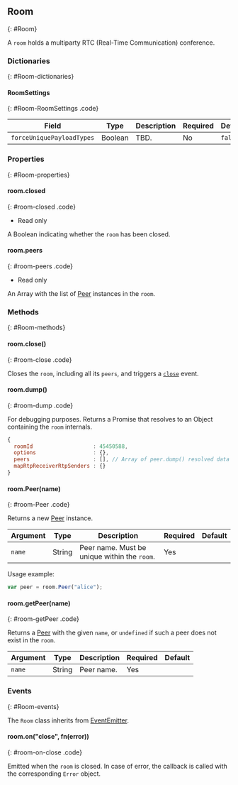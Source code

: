 ## Room
{: #Room}

A `room` holds a multiparty RTC (Real-Time Communication) conference.


### Dictionaries
{: #Room-dictionaries}

<section markdown="1">

#### RoomSettings
{: #Room-RoomSettings .code}

<div markdown="1" class="table-wrapper L3">

Field                    | Type    | Description   | Required | Default
------------------------ | ------- | ------------- | -------- | ---------
`forceUniquePayloadTypes` | Boolean | TBD. | No | `false`

</div>

</section>


### Properties
{: #Room-properties}

<section markdown="1">

#### room.closed
{: #room-closed .code}

* Read only

A Boolean indicating whether the `room` has been closed.

#### room.peers
{: #room-peers .code}

* Read only

An Array with the list of [Peer](#Peer) instances in the `room`.

</section>


### Methods
{: #Room-methods}

<section markdown="1">

#### room.close()
{: #room-close .code}

Closes the `room`, including all its `peers`, and triggers a [`close`](#room-on-close) event.

#### room.dump()
{: #room-dump .code}

For debugging purposes. Returns a Promise that resolves to an Object containing the `room` internals.

```javascript
{
  roomId                   : 45450588,
  options                  : {},
  peers                    : [], // Array of peer.dump() resolved data
  mapRtpReceiverRtpSenders : {}
}
```

#### room.Peer(name)
{: #room-Peer .code}

Returns a new [Peer](#Peer) instance.

<div markdown="1" class="table-wrapper L3">

Argument   | Type    | Description | Required | Default 
---------- | ------- | ----------- | -------- | ----------
`name`     | String  | Peer name. Must be unique within the `room`. | Yes |

</div>

Usage example:

```javascript
var peer = room.Peer("alice");
```

#### room.getPeer(name)
{: #room-getPeer .code}

Returns a [Peer](#Peer) with the given `name`, or `undefined` if such a peer does not exist in the `room`.

<div markdown="1" class="table-wrapper L3">

Argument   | Type    | Description | Required | Default 
---------- | ------- | ----------- | -------- | ----------
`name`     | String  | Peer name. | Yes |

</div>

</section>


### Events
{: #Room-events}

The `Room` class inherits from [EventEmitter](https://nodejs.org/api/events.html#events_class_eventemitter).

<section markdown="1">

#### room.on("close", fn(error))
{: #room-on-close .code}

Emitted when the `room` is closed. In case of error, the callback is called with the corresponding `Error` object.

</section>
